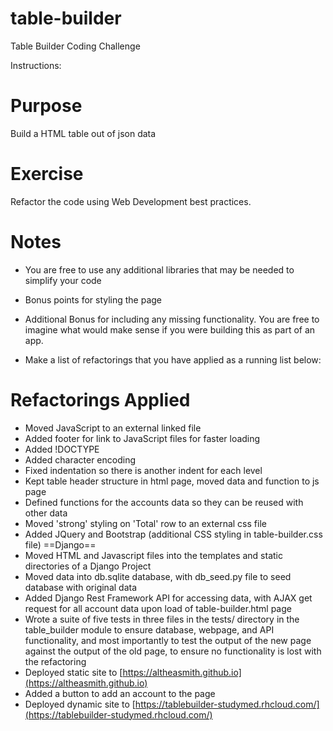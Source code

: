 # table-builder
Table Builder Coding Challenge

Instructions:

Purpose
========
Build a HTML table out of json data

Exercise
==========
Refactor the code using Web Development best practices.

Notes
=======

- You are free to use any additional libraries that may be needed to simplify your code
- Bonus points for styling the page
- Additional Bonus for including any missing functionality. You are free to imagine what would make sense
if you were building this as part of an app.

- Make a list of refactorings that you have applied as a running list below:


Refactorings Applied
=====================
- Moved JavaScript to an external linked file
- Added footer for link to JavaScript files for faster loading
- Added !DOCTYPE
- Added character encoding
- Fixed indentation so there is another indent for each level
- Kept table header structure in html page, moved data and function to js page
- Defined functions for the accounts data so they can be reused with other data
- Moved 'strong' styling on 'Total' row to an external css file
- Added JQuery and Bootstrap (additional CSS styling in table-builder.css file)
==Django==
- Moved HTML and Javascript files into the templates and static directories of
  a Django Project
- Moved data into db.sqlite database, with db_seed.py file to seed database with
  original data
- Added Django Rest Framework API for accessing data, with AJAX get request for
  all account data upon load of table-builder.html page
- Wrote a suite of five tests in three files in the tests/ directory in the
  table_builder module to ensure database, webpage, and API functionality,
  and most importantly to test the output of the new page against the output of
  the old page, to ensure no functionality is lost with the refactoring
- Deployed static site to [https://altheasmith.github.io](https://altheasmith.github.io)
- Added a button to add an account to the page
- Deployed dynamic site to [https://tablebuilder-studymed.rhcloud.com/](https://tablebuilder-studymed.rhcloud.com/)
